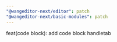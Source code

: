 ```yaml
---
"@wangeditor-next/editor": patch
"@wangeditor-next/basic-modules": patch
---
```


feat(code block): add code block handletab

